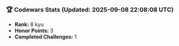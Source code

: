 ### 🏆 Codewars Stats (Updated: 2025-09-08 22:08:08 UTC)

- **Rank:** 8 kyu
- **Honor Points:** 3
- **Completed Challenges:** 1
